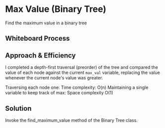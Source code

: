 # Max Value (Binary Tree)
Find the maximum value in a binary tree

## Whiteboard Process
<!-- Embedded whiteboard image -->

## Approach & Efficiency
I completed a depth-first traversal (preorder) of the tree and
compared the value of each node against the current `max_val`
variable, replacing the value whenever the current node's value
was greater.

Traversing each node one: Time complexity: O(n)
Maintaining a single variable to keep track of max: Space complexity O(1)

## Solution
Invoke the find_maximum_value method of the Binary Tree class.
